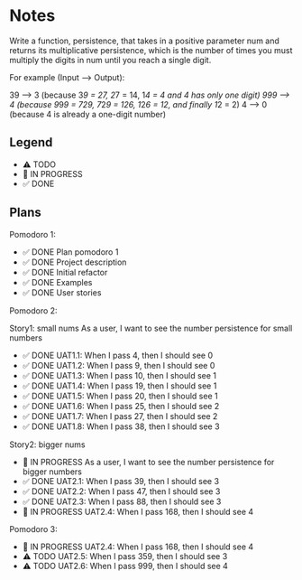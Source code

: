 # Notes

Write a function, persistence, that takes in a positive parameter num and returns its multiplicative persistence, which is the number of times you must multiply the digits in num until you reach a single digit.

For example (Input --> Output):

39 --> 3 (because 3*9 = 27, 2*7 = 14, 1*4 = 4 and 4 has only one digit)
999 --> 4 (because 9*9*9 = 729, 7*2*9 = 126, 1*2*6 = 12, and finally 1*2 = 2)
4 --> 0 (because 4 is already a one-digit number)

## Legend
- ⚠ TODO
- 🚧 IN PROGRESS
- ✅ DONE

## Plans

Pomodoro 1:
- ✅ DONE Plan pomodoro 1
- ✅ DONE Project description
- ✅ DONE Initial refactor
- ✅ DONE Examples
- ✅ DONE User stories

Pomodoro 2:

Story1: small nums
As a user, I want to see the number persistence for small numbers
- ✅ DONE UAT1.1: When I pass 4, then I should see 0
- ✅ DONE UAT1.2: When I pass 9, then I should see 0
- ✅ DONE UAT1.3: When I pass 10, then I should see 1
- ✅ DONE UAT1.4: When I pass 19, then I should see 1
- ✅ DONE UAT1.5: When I pass 20, then I should see 1
- ✅ DONE UAT1.6: When I pass 25, then I should see 2
- ✅ DONE UAT1.7: When I pass 27, then I should see 2
- ✅ DONE UAT1.8: When I pass 38, then I should see 3

Story2: bigger nums
- 🚧 IN PROGRESS As a user, I want to see the number persistence for bigger numbers
- ✅ DONE UAT2.1: When I pass 39, then I should see 3
- ✅ DONE UAT2.2: When I pass 47, then I should see 3
- ✅ DONE UAT2.3: When I pass 88, then I should see 3
- 🚧 IN PROGRESS UAT2.4: When I pass 168, then I should see 4

Pomodoro 3:
- 🚧 IN PROGRESS UAT2.4: When I pass 168, then I should see 4
- ⚠ TODO UAT2.5: When I pass 359, then I should see 3
- ⚠ TODO UAT2.6: When I pass 999, then I should see 4